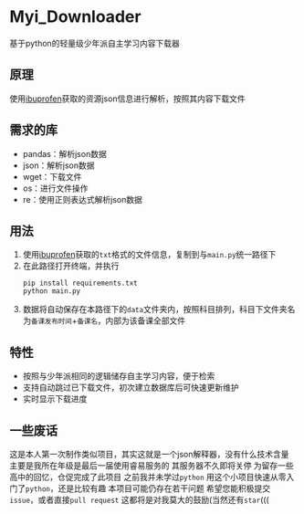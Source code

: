 # Myi_Downloader
基于python的轻量级少年派自主学习内容下载器
## 原理
使用[ibuprofen](https://github.com/Richard-Zheng/ibuprofen)获取的资源json信息进行解析，按照其内容下载文件
## 需求的库
* pandas：解析json数据
* json：解析json数据
* wget：下载文件
* os：进行文件操作
* re：使用正则表达式解析json数据
## 用法
1. 使用[ibuprofen](https://github.com/Richard-Zheng/ibuprofen)获取的`txt`格式的文件信息，复制到与`main.py`统一路径下
2. 在此路径打开终端，并执行
   ```
   pip install requirements.txt
   python main.py
   ```
3. 数据将自动保存在本路径下的`data`文件夹内，按照科目排列，科目下文件夹名为`备课发布时间`+`备课名`，内部为该备课全部文件
## 特性
* 按照与少年派相同的逻辑储存自主学习内容，便于检索
* 支持自动跳过已下载文件，初次建立数据库后可快速更新维护
* 实时显示下载进度
## 一些废话
这是本人第一次制作类似项目，其实这就是一个json解释器，没有什么技术含量
主要是我所在年级是最后一届使用睿易服务的
其服务器不久即将关停
为留存一些高中的回忆，仓促完成了此项目
之前我并未学过`python`
用这个小项目快速从零入门了`python`，还是比较有趣
本项目可能仍存在若干问题
希望您能积极提交`issue`，或者直接`pull request`
这都将是对我莫大的鼓励(当然还有`star`(((

